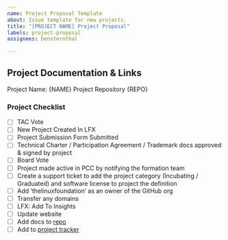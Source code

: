 ```yaml
---
name: Project Proposal Template
about: Issue template for new projects.
title: "[PROJECT NAME] Project Proposal"
labels: project-proposal
assignees: bensternthal

---
```


## Project Documentation & Links

Project Name: {NAME}
Project Repository {REPO}

### Project Checklist

- [ ] TAC Vote 
- [ ] New Project Created In LFX
- [ ] Project Submission Form Submitted 
- [ ] Technical Charter / Participation Agreement / Trademark docs approved & signed by project
- [ ] Board Vote
- [ ] Project made active in PCC by notifying the formation team
- [ ] Create a support ticket to add the project category (Incubating / Graduated) and software license to project the definition
- [ ] Add ‘thelinuxfoundation’ as an owner of the GitHub org
- [ ] Transfer any domains
- [ ] LFX: Add To Insights
- [ ] Update website
- [ ] Add docs to [repo](https://github.com/confidential-computing/governance/tree/main/Projects)
- [ ] Add to [project tracker](https://docs.google.com/spreadsheets/d/1crFOI5KRiYwZpurHuXdN7NnNVjCVddg2GKhVD72STIY/edit#gid=0)
